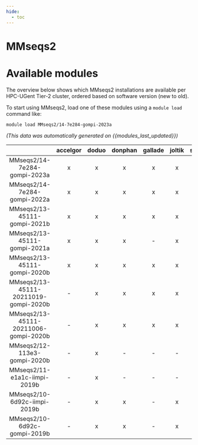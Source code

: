 ```yaml
---
hide:
  - toc
---
```


MMseqs2
=======

# Available modules


The overview below shows which MMseqs2 installations are available per HPC-UGent Tier-2 cluster, ordered based on software version (new to old).

To start using MMseqs2, load one of these modules using a `module load` command like:

```shell
module load MMseqs2/14-7e284-gompi-2023a
```

*(This data was automatically generated on {{modules_last_updated}})*  

| |accelgor|doduo|donphan|gallade|joltik|shinx|skitty|
| :---: | :---: | :---: | :---: | :---: | :---: | :---: | :---: |
|MMseqs2/14-7e284-gompi-2023a|x|x|x|x|x|x|x|
|MMseqs2/14-7e284-gompi-2022a|x|x|x|x|x|-|-|
|MMseqs2/13-45111-gompi-2021b|x|x|x|x|x|-|-|
|MMseqs2/13-45111-gompi-2021a|x|x|x|-|x|-|-|
|MMseqs2/13-45111-gompi-2020b|x|x|x|x|x|-|-|
|MMseqs2/13-45111-20211019-gompi-2020b|-|x|x|x|x|-|-|
|MMseqs2/13-45111-20211006-gompi-2020b|-|x|x|x|x|-|-|
|MMseqs2/12-113e3-gompi-2020b|-|x|-|-|-|-|-|
|MMseqs2/11-e1a1c-iimpi-2019b|-|x|-|-|-|-|-|
|MMseqs2/10-6d92c-iimpi-2019b|-|x|x|-|x|-|-|
|MMseqs2/10-6d92c-gompi-2019b|-|x|x|-|x|-|-|
